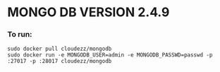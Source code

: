 MONGO DB VERSION 2.4.9
======================
### To run:

    sudo docker pull cloudezz/mongodb
    sudo docker run -e MONGODB_USER=admin -e MONGODB_PASSWD=passwd -p :27017 -p :28017 cloudezz/mongodb
    
